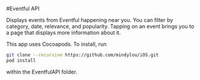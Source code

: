 #Eventful API

Displays events from Eventful happening near you. You can filter by category, date, relevance, and popularity. 
Tapping on an event brings you to a page that displays more information about it. 

This app uses Cocoapods. To install, run 
```bash
git clone --recursive https://github.com/mindylou/iOS.git
pod install
```
within the EventfulAPI folder.
